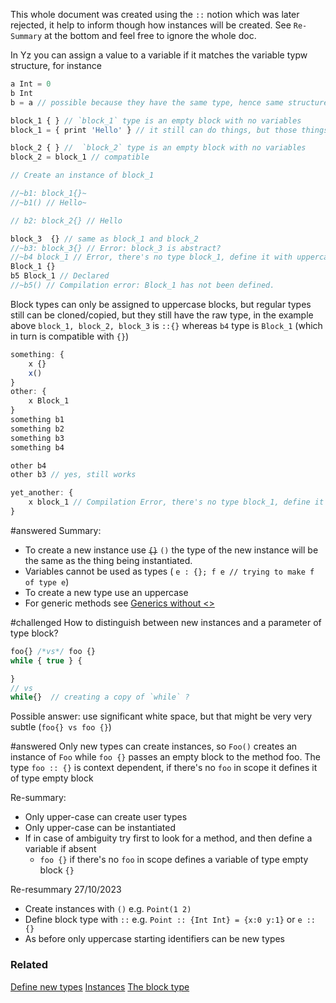 
This whole document was created using the `::` notion which was later rejected, it help to inform though how instances will be created. See `Re-Summary` at the bottom and feel free to ignore the whole doc.

In Yz you can assign a value to a variable if it matches the variable typw structure, for instance

```javascript
a Int = 0 
b Int 
b = a // possible because they have the same type, hence same structure

block_1 { } // `block_1` type is an empty block with no variables 
block_1 = { print 'Hello' } // it still can do things, but those things cannot be acessible from the outside

block_2 { } //  `block_2` type is an empty block with no variables 
block_2 = block_1 // compatible

// Create an instance of block_1

//~b1: block_1{}~
//~b1() // Hello~

// b2: block_2{} // Hello 

block_3  {} // same as block_1 and block_2
//~b3: block_3{} // Error: block_3 is abstract? 
//~b4 block_1 // Error, there's no type block_1, define it with uppercase Block_1
Block_1 {} 
b5 Block_1 // Declared
//~b5() // Compilation error: Block_1 has not been defined. 

```

Block types can only be assigned to uppercase blocks, but regular types still can be cloned/copied, but they still have the raw type, in the example above `block_1, block_2, block_3` is `::{}`
whereas `b4` type is `Block_1` (which in turn is compatible with `{}`) 

```javascript
something: {
    x {}
    x()
}
other: {
    x Block_1
}
something b1
something b2
something b3
something b4

other b4
other b3 // yes, still works

yet_another: {
    x block_1 // Compilation Error, there's no type block_1, define it with uppercase e.g. Block_1
}

```

#answered 
Summary: 
- To create a new instance use ~~`{}`~~  `()`  the type of the new instance will be the same as the thing being instantiated. 
- Variables cannot be used as types ( `e : {}; f e // trying to make f of type e`)
- To create a new type use an uppercase
- For generic methods see [Generics without <>](Generics%20without%20<>.md)

#challenged How to distinguish  between new instances and a parameter of type block? 

```javascript
foo{} /*vs*/ foo {}
while { true } {

}
// vs 
while{}  // creating a copy of `while` ? 
```

Possible answer: use significant white space, but that might be very very subtle (`foo{} vs foo {}`)

#answered 
Only new types can create instances, so `Foo()` creates an instance of `Foo` while `foo {}` passes an empty block to the method foo. The type `foo :: {}` is context dependent, if there's no `foo` in scope it defines it of type empty block 

Re-summary: 
- Only upper-case can create user types
- Only upper-case can be instantiated
- If in case of ambiguity try first to look for a method, and then define a variable if absent
    - `foo {}`  if there's no `foo` in scope defines a variable of type empty block `{}`
    

Re-resummary 27/10/2023
- Create instances with `()` e.g. `Point(1 2)`
- Define block type with `::` e.g. `Point :: {Int Int} = {x:0 y:1}`  or `e :: {}`
- As before only uppercase starting identifiers can be new types 
### Related
[Define new types](../../Features/Define%20new%20types.md)
[Instances](../../Features/Instances.md)
[The block type](The%20block%20type.md)